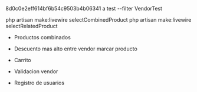 

8d0c0e2eff614bf6b54c9503b4b06341
 a test --filter VendorTest




 php artisan make:livewire selectCombinedProduct
  php artisan make:livewire selectRelatedProduct



- Productos combinados

- Descuento mas alto entre
    vendor
    marcar
    producto

- Carrito

- Validacion vendor

- Registro de usuarios


  

  # <?xml version="1.0" encoding="ISO-8859-1" ?>